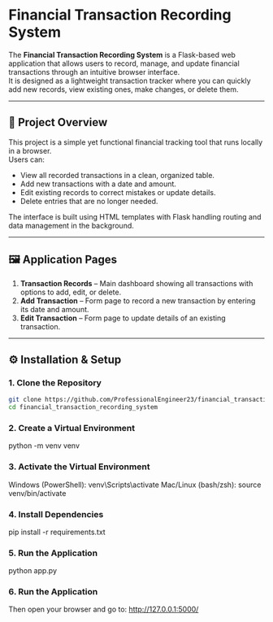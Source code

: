 # Financial Transaction Recording System

The **Financial Transaction Recording System** is a Flask-based web application that allows users to record, manage, and update financial transactions through an intuitive browser interface.  
It is designed as a lightweight transaction tracker where you can quickly add new records, view existing ones, make changes, or delete them.

---

## 🚀 Project Overview

This project is a simple yet functional financial tracking tool that runs locally in a browser.  
Users can:

- View all recorded transactions in a clean, organized table.
- Add new transactions with a date and amount.
- Edit existing records to correct mistakes or update details.
- Delete entries that are no longer needed.

The interface is built using HTML templates with Flask handling routing and data management in the background.

---

## 🖼 Application Pages

1. **Transaction Records** – Main dashboard showing all transactions with options to add, edit, or delete.
2. **Add Transaction** – Form page to record a new transaction by entering its date and amount.
3. **Edit Transaction** – Form page to update details of an existing transaction.

---

## ⚙️ Installation & Setup

### 1. Clone the Repository
```bash
git clone https://github.com/ProfessionalEngineer23/financial_transaction_recording_system.git
cd financial_transaction_recording_system
```
### 2. Create a Virtual Environment
python -m venv venv

### 3. Activate the Virtual Environment
Windows (PowerShell): venv\Scripts\activate
Mac/Linux (bash/zsh): source venv/bin/activate

### 4. Install Dependencies
pip install -r requirements.txt

### 5. Run the Application
python app.py

### 6. Run the Application
Then open your browser and go to: http://127.0.0.1:5000/
